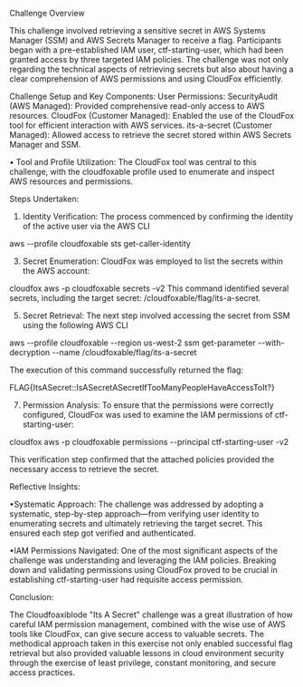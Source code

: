 Challenge Overview

This challenge involved retrieving a sensitive secret in AWS Systems Manager (SSM) and AWS Secrets Manager to receive a flag. Participants began with a pre-established IAM user, ctf-starting-user, which had been granted access by three targeted IAM policies. The challenge was not only regarding the technical aspects of retrieving secrets but also about having a clear comprehension of AWS permissions and using CloudFox efficiently.

Challenge Setup and Key Components:
 User Permissions:
  SecurityAudit (AWS Managed): Provided comprehensive read-only access to AWS resources.
  CloudFox (Customer Managed): Enabled the use of the CloudFox tool for efficient interaction with AWS services.
  its-a-secret (Customer Managed): Allowed access to retrieve the secret stored within AWS Secrets Manager and SSM.
  
•	Tool and Profile Utilization:
The CloudFox tool was central to this challenge, with the cloudfoxable profile used to enumerate and inspect AWS resources and permissions.

Steps Undertaken:

1.	Identity Verification:
The process commenced by confirming the identity of the active user via the AWS CLI
 
aws --profile cloudfoxable sts get-caller-identity

3.	Secret Enumeration:
CloudFox was employed to list the secrets within the AWS account:

cloudfox aws -p cloudfoxable secrets -v2
This command identified several secrets, including the target secret: /cloudfoxable/flag/its-a-secret.

5.	Secret Retrieval:
The next step involved accessing the secret from SSM using the following AWS CLI

aws --profile cloudfoxable --region us-west-2 ssm get-parameter --with-decryption --name /cloudfoxable/flag/its-a-secret

The execution of this command successfully returned the flag:

FLAG{ItsASecret::IsASecretASecretIfTooManyPeopleHaveAccessToIt?}

7.	Permission Analysis:
To ensure that the permissions were correctly configured, CloudFox was used to examine the IAM permissions of ctf-starting-user:

cloudfox aws -p cloudfoxable permissions --principal ctf-starting-user -v2

This verification step confirmed that the attached policies provided the necessary access to retrieve the secret.

Reflective Insights:

  •Systematic Approach:
The challenge was addressed by adopting a systematic, step-by-step approach—from verifying user identity to enumerating secrets and ultimately retrieving the target secret. This ensured each step got verified and authenticated.

  •IAM Permissions Navigated:
One of the most significant aspects of the challenge was understanding and leveraging the IAM policies. Breaking down and validating permissions using CloudFox proved to be crucial in establishing ctf-starting-user had requisite access permission.

Conclusion:

The Cloudfoaxiblode "Its A Secret" challenge was a great illustration of how careful IAM permission management, combined with the wise use of AWS tools like CloudFox, can give secure access to valuable secrets. The methodical approach taken in this exercise not only enabled successful flag retrieval but also provided valuable lessons in cloud environment security through the exercise of least privilege, constant monitoring, and secure access practices.


